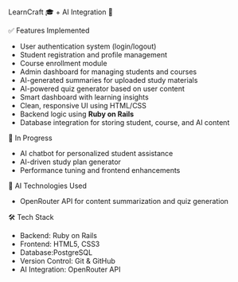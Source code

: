 LearnCraft  🎓 + AI Integration 🤖


 ✅ Features Implemented

- User authentication system (login/logout)
- Student registration and profile management
- Course enrollment module
- Admin dashboard for managing students and courses
- AI-generated summaries for uploaded study materials
- AI-powered quiz generator based on user content
- Smart dashboard with learning insights
- Clean, responsive UI using HTML/CSS
- Backend logic using **Ruby on Rails**
- Database integration for storing student, course, and AI content

🔧 In Progress

- AI chatbot for personalized student assistance
- AI-driven study plan generator
- Performance tuning and frontend enhancements

 🤖 AI Technologies Used

- OpenRouter API for content summarization and quiz generation


 🛠️ Tech Stack

- Backend: Ruby on Rails
- Frontend: HTML5, CSS3
- Database:PostgreSQL
- Version Control: Git & GitHub
- AI Integration: OpenRouter API


